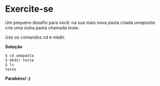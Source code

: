 # Exercite-se

Um pequeno desafio para você: na sua mais nova pasta criada *umapasta* crie uma outra pasta chamada *teste*.

Use os comandos cd e mkdir.

**Solução**

```sh
$ cd umapasta
$ mkdir teste
$ ls
teste
```

**Parabéns! :)**

